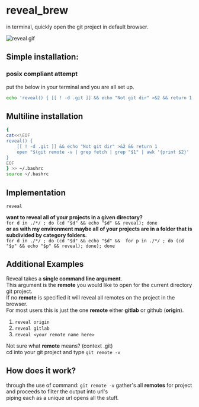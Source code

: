 # reveal_brew
in terminal, quickly open the git project in default browser.

![reveal gif](https://github.com/MichaelDimmitt/gh_reveal/blob/master/assets/how_reveal_works_my_environment.gif)

## Simple installation:
### posix compliant attempt
put the below in your terminal and you are all set up.
```bash
echo 'reveal() { [[ ! -d .git ]] && echo "Not git dir" >&2 && return 1; open $(git remote -v | grep fetch | grep "$1" | awk '"'"'{print $2}'"'"' | sed '"'"'s/.git$//'"'"'); };' >> ~/.bashrc; source ~/.bashrc
```

## Multiline installation

```bash
{
cat<<\EOF
reveal() {
    [[ ! -d .git ]] && echo "Not git dir" >&2 && return 1
    open "$(git remote -v | grep fetch | grep "$1" | awk '{print $2}' | sed 's/.git$//')"
}
EOF
} >> ~/.bashrc
source ~/.bashrc

```

## Implementation

`reveal`

<b>want to reveal all of your projects in a given directory?</b><br/>
`for d in ./*/ ; do (cd "$d" && echo "$d" && reveal); done`<br/>
<b>or as with my environment  maybe all of your projects are in a folder that is subdivided by category folders.</b><br/>
`for d in ./*/ ; do (cd "$d" && echo "$d" &&  for p in ./*/ ; do (cd "$p" && echo "$p" && reveal); done); done`


## Additional Examples
Reveal takes a <b>single command line argument</b>.
<br>This argument is the <b>remote</b> you would like to open for the current directory git project.
<br>If no <b>remote</b> is specified it will reveal all remotes on the project in the browser.
<br>For most users this is just the one <b>remote</b> either <b>gitlab</b> or github (<b>origin</b>).

1) `reveal origin`
2) `reveal gitlab`
3) `reveal <your remote name here>`

Not sure what <b>remote</b> means? (context .git)
<br>cd into your git project and type `git remote -v`


## How does it work?
through the use of command: 
```git remote -v```
gather's all <b>remotes</b> for project 
<br>and proceeds to  filter the output into url's
<br>piping each as a unique url opens all the stuff.

